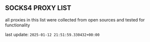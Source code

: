## SOCKS4 PROXY LIST

all proxies in this list were collected from open sources and tested for functionality

last update: `2025-01-12 21:51:59.330432+00:00`